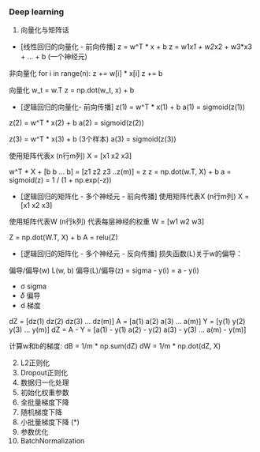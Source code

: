 ### Deep learning
1. 向量化与矩阵话
- [线性回归的向量化 - 前向传播] 
z = w^T * x + b
z = w1*x1 + w2*x2 + w3*x3 + ... + b (一个神经元)

非向量化
for i in range(n):
    z += w[i] * x[i]
z += b

向量化
w_t = w.T
z = np.dot(w_t, x) + b


- [逻辑回归的向量化- 前向传播] 
z(1) = w^T * x(1) + b
a(1) = sigmoid(z(1))

z(2) = w^T * x(2) + b
a(2) = sigmoid(z(2))

z(3) = w^T * x(3) + b (3个样本)
a(3) = sigmoid(z(3))

使用矩阵代表x (n行m列)
X = [x1 x2 x3]

w^T * X + [b b ... b] = [z1 z2 z3 ..z(m)] = z
z = np.dot(w.T, X) + b
a = sigmoid(z) = 1 / (1 + np.exp(-z))


- [逻辑回归的矩阵化 - 多个神经元 - 前向传播] 
使用矩阵代表X (n行m列)
X = [x1 x2 x3]

使用矩阵代表W (n行k列) 代表每层神经的权重
W = [w1 w2 w3]

Z = np.dot(W.T, X) + b
A = relu(Z)

- [逻辑回归的矩阵化 - 多个神经元 - 反向传播] 
损失函数(L)关于w的偏导：

偏导/偏导(w) L(w, b)
偏导(L)/偏导(z) = sigma - y(i) = a - y(i)
* σ sigma
* 𝛿 偏导
* d 梯度

dZ = [dz(1) dz(2) dz(3) ... dz(m)]
A = [a(1) a(2) a(3) ... a(m)]
Y = [y(1) y(2) y(3) ... y(m)]
dZ = A - Y = [a(1) - y(1) a(2) - y(2) a(3) - y(3) ... a(m) - y(m)]

计算w和b的梯度:
dB = 1/m * np.sum(dZ)
dW = 1/m * np.dot(dZ, X)

2. L2正则化
3. Dropout正则化
4. 数据归一化处理
5. 初始化权重参数
6. 全批量梯度下降
7. 随机梯度下降
8. 小批量梯度下降 (*)
9. 参数优化
10. BatchNormalization